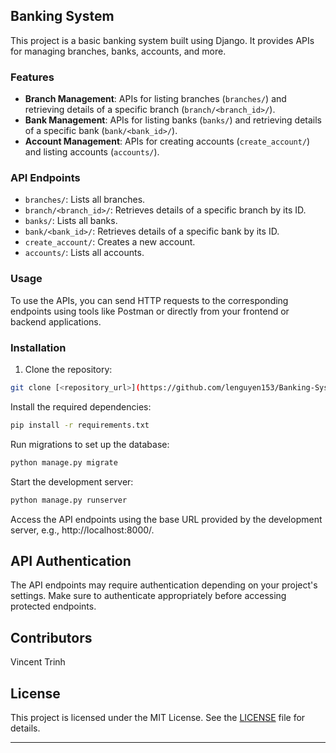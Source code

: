 ## Banking System

This project is a basic banking system built using Django. It provides APIs for managing branches, banks, accounts, and more.

### Features

- **Branch Management**: APIs for listing branches (`branches/`) and retrieving details of a specific branch (`branch/<branch_id>/`).
- **Bank Management**: APIs for listing banks (`banks/`) and retrieving details of a specific bank (`bank/<bank_id>/`).
- **Account Management**: APIs for creating accounts (`create_account/`) and listing accounts (`accounts/`).

### API Endpoints

- `branches/`: Lists all branches.
- `branch/<branch_id>/`: Retrieves details of a specific branch by its ID.
- `banks/`: Lists all banks.
- `bank/<bank_id>/`: Retrieves details of a specific bank by its ID.
- `create_account/`: Creates a new account.
- `accounts/`: Lists all accounts.

### Usage

To use the APIs, you can send HTTP requests to the corresponding endpoints using tools like Postman or directly from your frontend or backend applications.

### Installation

1. Clone the repository:

  ```bash
  git clone [<repository_url>](https://github.com/lenguyen153/Banking-System-AP.git)
 ```

Install the required dependencies:

  ```bash
  pip install -r requirements.txt
 ```

Run migrations to set up the database:

  ```bash
  python manage.py migrate
 ```


Start the development server:
  ```bash
  python manage.py runserver
 ```

Access the API endpoints using the base URL provided by the development server, e.g., http://localhost:8000/.

## API Authentication
The API endpoints may require authentication depending on your project's settings. Make sure to authenticate appropriately before accessing protected endpoints.

## Contributors
Vincent Trinh

## License

This project is licensed under the MIT License. See the [LICENSE](LICENSE) file for details.

---
